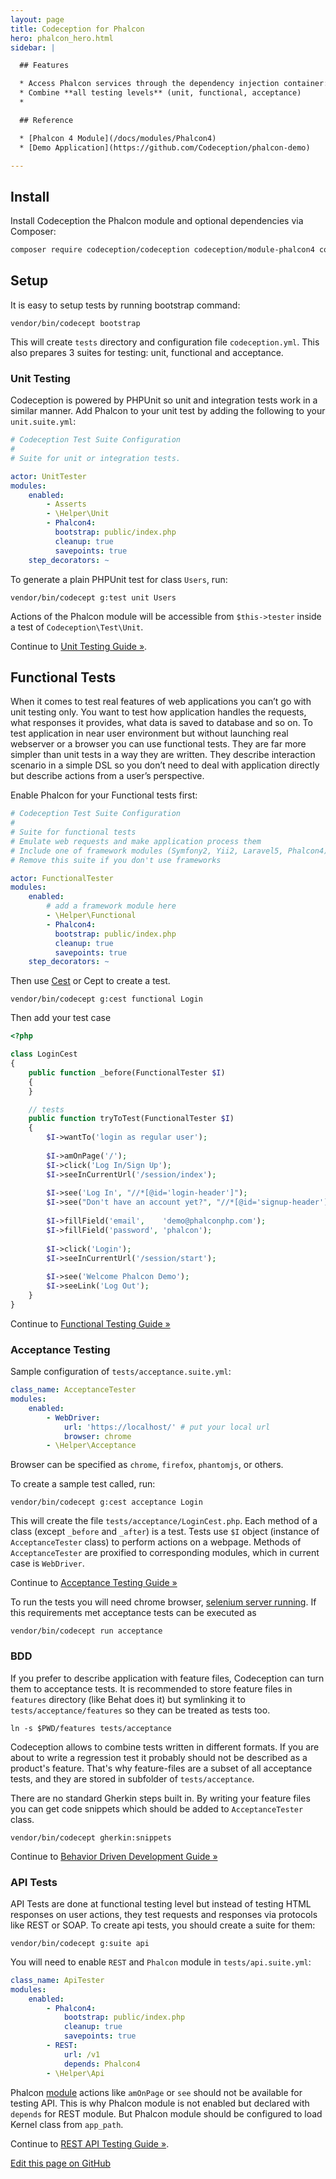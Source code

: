 ```yaml
---
layout: page
title: Codeception for Phalcon
hero: phalcon_hero.html
sidebar: |

  ## Features

  * Access Phalcon services through the dependency injection container: `$I->grabService(...)`
  * Combine **all testing levels** (unit, functional, acceptance)
  * 

  ## Reference

  * [Phalcon 4 Module](/docs/modules/Phalcon4)
  * [Demo Application](https://github.com/Codeception/phalcon-demo)

---
```


## Install

Install Codeception the Phalcon module and optional dependencies via Composer:

```bash
composer require codeception/codeception codeception/module-phalcon4 codeception/module-phpbrowser codeception/module-asserts --dev
```

## Setup

It is easy to setup tests by running bootstrap command:

```
vendor/bin/codecept bootstrap
```

This will create `tests` directory and configuration file `codeception.yml`. This also prepares 3 suites for testing: unit, functional and acceptance.

### Unit Testing

Codeception is powered by PHPUnit so unit and integration tests work in a similar manner. Add Phalcon to your unit test by adding the following to your `unit.suite.yml`:
```yaml
# Codeception Test Suite Configuration
#
# Suite for unit or integration tests.

actor: UnitTester
modules:
    enabled:
        - Asserts
        - \Helper\Unit
        - Phalcon4:
          bootstrap: public/index.php
          cleanup: true
          savepoints: true
    step_decorators: ~
```

To generate a plain PHPUnit test for class `Users`, run:

```
vendor/bin/codecept g:test unit Users
```

Actions of the Phalcon module will be accessible from `$this->tester` inside a test of `Codeception\Test\Unit`.

<div class="alert alert-warning">
  <span class="glyphicon glyphicon-info-sign" aria-hidden="true"></span>
  Continue to <a href="http://codeception.com/docs/05-UnitTests">Unit Testing Guide &raquo;</a>.
</div>

## Functional Tests

When it comes to test real features of web applications you can’t go with unit testing only. You want to test how application handles the requests, what responses it provides, what data is saved to database and so on. To test application in near user environment but without launching real webserver or a browser you can use functional tests. They are far more simpler than unit tests in a way they are written. They describe interaction scenario in a simple DSL so you don’t need to deal with application directly but describe actions from a user’s perspective.

Enable Phalcon for your Functional tests first:

```yaml
# Codeception Test Suite Configuration
#
# Suite for functional tests
# Emulate web requests and make application process them
# Include one of framework modules (Symfony2, Yii2, Laravel5, Phalcon4) to use it
# Remove this suite if you don't use frameworks

actor: FunctionalTester
modules:
    enabled:
        # add a framework module here
        - \Helper\Functional
        - Phalcon4:
          bootstrap: public/index.php
          cleanup: true
          savepoints: true
    step_decorators: ~        
```

Then use [Cest](https://codeception.com/docs/07-AdvancedUsage) or Cept to create a test.
```
vendor/bin/codecept g:cest functional Login
```
Then add your test case
```php
<?php 

class LoginCest
{
    public function _before(FunctionalTester $I)
    {
    }

    // tests
    public function tryToTest(FunctionalTester $I)
    {
        $I->wantTo('login as regular user');
        
        $I->amOnPage('/');
        $I->click('Log In/Sign Up');
        $I->seeInCurrentUrl('/session/index');
        
        $I->see('Log In', "//*[@id='login-header']");
        $I->see("Don't have an account yet?", "//*[@id='signup-header']");
        
        $I->fillField('email',    'demo@phalconphp.com');
        $I->fillField('password', 'phalcon');
        
        $I->click('Login');
        $I->seeInCurrentUrl('/session/start');
        
        $I->see('Welcome Phalcon Demo');
        $I->seeLink('Log Out');
    }
}
```

<div class="alert alert-warning">
  <span class="glyphicon glyphicon-info-sign" aria-hidden="true"></span>
  Continue to <a href="http://codeception.com/docs/04-FunctionalTests">Functional Testing Guide &raquo;</a>
</div>

### Acceptance Testing

Sample configuration of `tests/acceptance.suite.yml`:

```yaml
class_name: AcceptanceTester
modules:
    enabled:
        - WebDriver:
            url: 'https://localhost/' # put your local url
            browser: chrome
        - \Helper\Acceptance            
```

Browser can be specified as `chrome`, `firefox`, `phantomjs`, or others. 

To create a sample test called, run:

```
vendor/bin/codecept g:cest acceptance Login
```

This will create the file `tests/acceptance/LoginCest.php`. Each method of a class (except `_before` and `_after`) is a test. Tests use `$I` object (instance of `AcceptanceTester` class) to perform actions on a webpage. Methods of `AcceptanceTester` are proxified to corresponding modules, which in current case is `WebDriver`. 

<div class="alert alert-warning">
  <span class="glyphicon glyphicon-info-sign" aria-hidden="true"></span>
  Continue to <a href="http://codeception.com/docs/03-AcceptanceTests">Acceptance Testing Guide &raquo;</a>
</div>

To run the tests you will need chrome browser, [selenium server running](http://codeception.com/docs/modules/WebDriver#Selenium). If this requirements met acceptance tests can be executed as

```
vendor/bin/codecept run acceptance
```

### BDD

If you prefer to describe application with feature files, Codeception can turn them to acceptance tests. It is recommended to store feature files in `features` directory (like Behat does it) but symlinking it to `tests/acceptance/features` so they can be treated as tests too. 

```
ln -s $PWD/features tests/acceptance
```

Codeception allows to combine tests written in different formats. If you are about to write a regression test it probably should not be described as a product's feature. That's why feature-files are a subset of all acceptance tests, and they are stored in subfolder of `tests/acceptance`. 

There are no standard Gherkin steps built in. By writing your feature files you can get code snippets which should be added to `AcceptanceTester` class. 

```
vendor/bin/codecept gherkin:snippets
```

<div class="alert alert-warning">
  <span class="glyphicon glyphicon-info-sign" aria-hidden="true"></span>
  Continue to <a href="http://codeception.com/docs/07-BDD">Behavior Driven Development Guide &raquo;</a>
</div>

### API Tests

API Tests are done at functional testing level but instead of testing HTML responses on user actions, they test requests and responses via protocols like REST or SOAP. To create api tests, you should create a suite for them:

```
vendor/bin/codecept g:suite api
```

You will need to enable `REST` and `Phalcon` module in `tests/api.suite.yml`:

```yaml
class_name: ApiTester
modules:
    enabled:
        - Phalcon4:
            bootstrap: public/index.php
            cleanup: true
            savepoints: true
        - REST:
            url: /v1
            depends: Phalcon4
        - \Helper\Api
```

Phalcon [module](/docs/modules/Phalcon4) actions like `amOnPage` or `see` should not be available for testing API. This is why Phalcon module is not enabled but declared with `depends` for REST module. But Phalcon module should be configured to load Kernel class from `app_path`.


<div class="alert alert-warning">
  <span class="glyphicon glyphicon-info-sign" aria-hidden="true"></span>
  Continue to <a href="http://codeception.com/docs/10-APITesting#REST-API">REST API Testing Guide &raquo;</a>.
</div>

[Edit this page on GitHub](https://github.com/Codeception/codeception.github.com/blob/master/for/phalcon.md)
